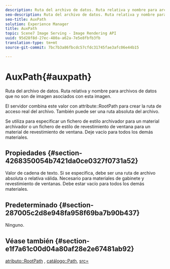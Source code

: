 ```yaml
---
description: Ruta del archivo de datos. Ruta relativa y nombre para archivos de datos que no son de imagen asociados con esta imagen.
seo-description: Ruta del archivo de datos. Ruta relativa y nombre para archivos de datos que no son de imagen asociados con esta imagen.
seo-title: AuxPath
solution: Experience Manager
title: AuxPath
topic: Scene7 Image Serving - Image Rendering API
uuid: 95d28f8d-27ec-480a-a62a-7e5e8fbfb3fb
translation-type: tm+mt
source-git-commit: 7bc7b3a86fbcdc57cfdc31745fae3afc06e44b15

---
```



# AuxPath{#auxpath}

Ruta del archivo de datos. Ruta relativa y nombre para archivos de datos que no son de imagen asociados con esta imagen.

El servidor combina este valor con attribute::RootPath para crear la ruta de acceso real del archivo. También puede ser una ruta absoluta del archivo.

Se utiliza para especificar un fichero de estilo archivador para un material archivador o un fichero de estilo de revestimiento de ventana para un material de revestimiento de ventana. Deje vacío para todos los demás materiales.

## Propiedades {#section-4268350054b7421da0ce0327f0731a52}

Valor de cadena de texto. Si se especifica, debe ser una ruta de archivo absoluta o relativa válida. Necesario para materiales de gabinete y revestimiento de ventanas. Debe estar vacío para todos los demás materiales.

## Predeterminado {#section-287005c2d8e948fa958f69ba7b90b437}

Ninguno.

## Véase también {#section-e1f7a61c00d04a80af28e2e67481ab92}

[atributo::RootPath](../../../../../ir-api/material-cat/image-rendering-api-ref/c-ir-material-catalog/c-ir-attributes-reference/r-ir-rootpath.md#reference-a4d7c96b62e14fcbad1740c702f160f3) , [catálogo::Path](../../../../../ir-api/material-cat/image-rendering-api-ref/c-ir-material-catalog/c-ir-material-data-reference/r-ir-path.md#reference-59ebb624250a4965ad1737578a2ab590), [src=](../../../../../ir-api/http-protocol/image-rendering-api-ref/c-ir-http-protocol-ref/c-ir-http-protocol-command-reference/r-ir-src.md#reference-62c98abad22149d68d405ed6aaff8272)
